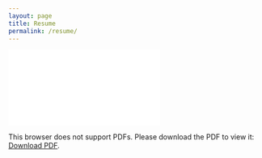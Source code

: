 ```yaml
---
layout: page
title: Resume
permalink: /resume/
---
```


<object data="/resume/Tung-Huynh-Resume.pdf" type="application/pdf" width="100%" height="1000px">
    <embed src="/resume/Tung-Huynh-Resume.pdf">
        <p>This browser does not support PDFs. Please download the PDF to view it: <a href="/resume/Tung-Huynh-Resume.pdf">Download PDF</a>.</p>
    </embed>
</object>
